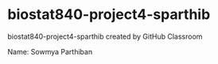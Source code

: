 # biostat840-project4-sparthib
biostat840-project4-sparthib created by GitHub Classroom


Name: Sowmya Parthiban
